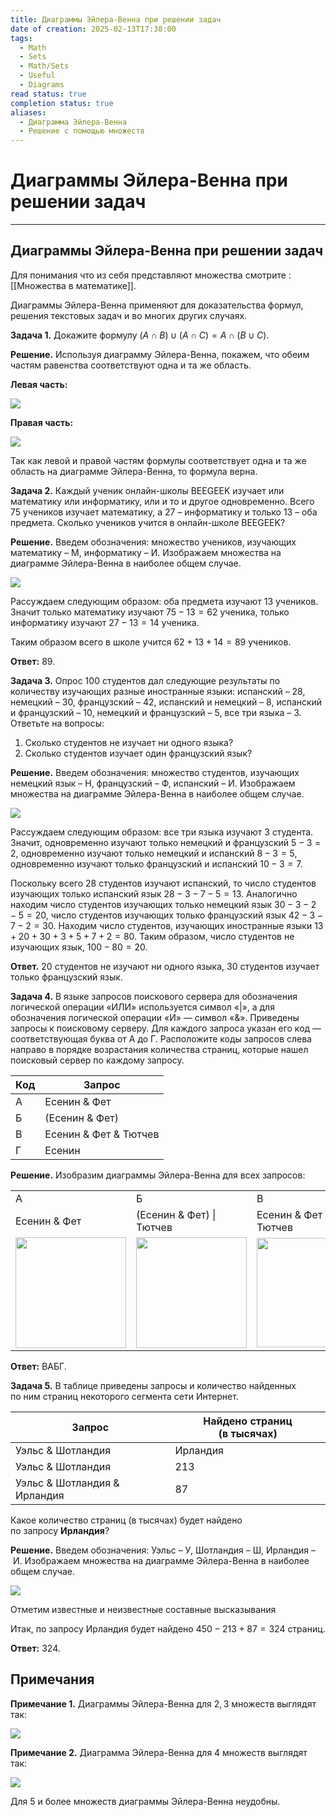 ```yaml
---
title: Диаграммы Эйлера-Венна при решении задач
date of creation: 2025-02-13T17:38:00
tags:
  - Math
  - Sets
  - Math/Sets
  - Useful
  - Diagrams
read status: true
completion status: true
aliases:
  - Диаграмма Эйлера-Венна
  - Решение с помощью множеств
---
```

# Диаграммы Эйлера-Венна при решении задач
---

## Диаграммы Эйлера-Венна при решении задач

Для понимания что из себя представляют множества смотрите : [[Множества в математике]].

Диаграммы Эйлера-Венна применяют для доказательства формул, решения текстовых задач и во многих других случаях.

**Задача 1.** Докажите формулу $(A\cap B) \cup (A \cap C) = A \cap (B \cup C)$.

**Решение.** Используя диаграмму Эйлера-Венна, покажем, что обеим частям равенства соответствуют одна и та же область.

**Левая часть:**

![](https://ucarecdn.com/c634c0a3-911e-4311-bab8-dfc856b05eb4/)

**Правая часть:**

![](https://ucarecdn.com/6da9ca93-d097-45b5-8b3f-33deaf8da94f/)

Так как левой и правой частям формулы соответствует одна и та же область на диаграмме Эйлера-Венна, то формула верна.

**Задача 2.** Каждый ученик онлайн-школы BEEGEEK изучает или математику или информатику, или и то и другое одновременно. Всего $75$ учеников изучает математику, а $27$ – информатику и только $13$ – оба предмета. Сколько учеников учится в онлайн-школе BEEGEEK?

**Решение.** Введем обозначения: множество учеников, изучающих математику – М, информатику – И. Изображаем множества на диаграмме Эйлера-Венна в наиболее общем случае.

![](https://ucarecdn.com/ff3b1ec0-6cb2-40fe-a7d1-055c31f84de5/)

Рассуждаем следующим образом: оба предмета изучают $13$ учеников. Значит только математику изучают $75-13 = 62$ ученика, только информатику изучают $27-13 = 14$ ученика.

Таким образом всего в школе учится $62 + 13 + 14 = 89$ учеников.

**Ответ:** $89$.

**Задача 3.** Опрос $100$ студентов дал следующие результаты по количеству изучающих разные иностранные языки: испанский – $28$, немецкий – $30$, французский – $42$, испанский и немецкий – $8$, испанский и французский – $10$, немецкий и французский – $5$, все три языка – $3$. Ответьте на вопросы:

1.  Сколько студентов не изучает ни одного языка?
2.  Сколько студентов изучает один французский язык?

**Решение.** Введем обозначения: множество студентов, изучающих немецкий язык – Н, французский – Ф, испанский – И. Изображаем множества на диаграмме Эйлера-Венна в наиболее общем случае.

![](https://ucarecdn.com/ecc5ca02-aa64-4c39-831d-48004cd11b68/)

Рассуждаем следующим образом: все три языка изучают $3$ студента. Значит, одновременно изучают только немецкий и французский $5 - 3 = 2$, одновременно изучают только немецкий и испанский $8 - 3 = 5$, одновременно изучают только французский и испанский $10 - 3 = 7$.

Поскольку всего $28$ студентов изучают испанский, то число студентов изучающих только испанский язык $28 - 3 - 7 - 5 = 13$. Аналогично находим число студентов изучающих только немецкий язык $30 - 3 - 2 - 5 = 20$, число студентов изучающих только французский язык $42 - 3 - 7 - 2 = 30$. Находим число студентов, изучающих иностранные языки $13 + 20 + 30 + 3 + 5 + 7 + 2 = 80$. Таким образом, число студентов не изучающих язык, $100 - 80 = 20$.

**Ответ.** $20$ студентов не изучают ни одного языка, $30$ студентов изучает только французский язык. 

**Задача 4.** В языке запросов поискового сервера для обозначения логической операции «ИЛИ» используется символ «|», а для обозначения логической операции «И» — символ «&». Приведены запросы к поисковому серверу. Для каждого запроса указан его код — соответствующая буква от А до Г. Расположите коды запросов слева направо в порядке возрастания количества страниц, которые нашел поисковый сервер по каждому запросу.

| Код | Запрос |
| --- | --- |
| А | Есенин & Фет |
| Б | (Есенин & Фет) | Тютчев |
| В | Есенин & Фет & Тютчев |
| Г | Есенин | Фет | Тютчев |

**Решение.** Изобразим диаграммы Эйлера-Венна для всех запросов:

<table><tbody><tr><td>A</td><td>Б</td><td>В</td><td>Г</td></tr><tr><td>Есенин &amp; Фет</td><td>(Есенин &amp; Фет)&nbsp;| Тютчев</td><td>Есенин &amp; Фет &amp; Тютчев</td><td>Есенин&nbsp;| Фет&nbsp;| Тютчев</td></tr><tr><td><img alt="" height="177" src="https://ucarecdn.com/049d049f-0478-44f9-b817-f5c0d65cc0dc/" width="177"></td><td><img alt="" height="177" src="https://ucarecdn.com/780edd08-ed26-4155-9bae-e6d279a098ee/" width="177"></td><td><img alt="" height="175" src="https://ucarecdn.com/170531bf-ce6a-45c2-839d-62262a730a78/" width="175"></td><td><img alt="" height="176" src="https://ucarecdn.com/2228ad4c-1150-4381-9fa9-58e192410977/" width="176"></td></tr></tbody></table>

**Ответ:** ВАБГ.

**Задача 5.** В таблице приведены запросы и количество найденных по ним страниц некоторого сегмента сети Интернет.

| Запрос | Найдено страниц (в тысячах) |
| --- | --- |
| Уэльс & Шотландия | Ирландия | $450$ |
| Уэльс & Шотландия | $213$ |
| Уэльс & Шотландия & Ирландия | $87$ |

Какое количество страниц (в тысячах) будет найдено по запросу **Ирландия**?

**Решение.** Введем обозначения: Уэльс – У, Шотландия – Ш, Ирландия – И. Изображаем множества на диаграмме Эйлера-Венна в наиболее общем случае.

![](https://ucarecdn.com/c1f8c7de-ab57-43e4-816c-9a897cb3ed81/)

Отметим известные и неизвестные составные высказывания

Итак, по запросу Ирландия будет найдено $450 - 213 + 87 = 324$ страниц.

**Ответ:** $324$.

## Примечания

**Примечание 1.** Диаграммы Эйлера-Венна для $2, 3$ множеств выглядят так:

![](https://ucarecdn.com/f049d1c3-c7e5-494b-843b-a1e2efe30661/)

**Примечание 2.** Диаграмма Эйлера-Венна для $4$ множеств выглядят так:

![](https://ucarecdn.com/74e25f3b-4e10-4d92-b488-060859c17540/)

Для $5$ и более множеств диаграммы Эйлера-Венна неудобны. 

